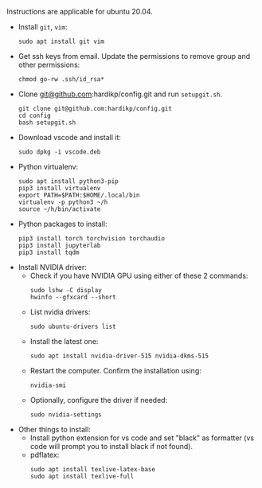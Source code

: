 Instructions are applicable for ubuntu 20.04.

* Install `git`, `vim`:
    ```shell
    sudo apt install git vim
    ```
* Get ssh keys from email. Update the permissions to remove group and other permissions:
    ```shell
    chmod go-rw .ssh/id_rsa*
    ```
* Clone git@github.com:hardikp/config.git and run `setupgit.sh`.
    ```shell
    git clone git@github.com:hardikp/config.git
    cd config
    bash setupgit.sh
    ```
* Download vscode and install it:
    ```shell
    sudo dpkg -i vscode.deb
    ```
* Python virtualenv:
    ```shell
    sudo apt install python3-pip
    pip3 install virtualenv
    export PATH=$PATH:$HOME/.local/bin
    virtualenv -p python3 ~/h
    source ~/h/bin/activate
    ```
* Python packages to install:
    ```shell
    pip3 install torch torchvision torchaudio
    pip3 install jupyterlab
    pip3 install tqdm
    ```
* Install NVIDIA driver:
    * Check if you have NVIDIA GPU using either of these 2 commands:
        ```shell
        sudo lshw -C display
        hwinfo --gfxcard --short
        ```
    * List nvidia drivers:
        ```shell
        sudo ubuntu-drivers list
        ```
    * Install the latest one:
        ```shell
        sudo apt install nvidia-driver-515 nvidia-dkms-515
        ```
    * Restart the computer. Confirm the installation using:
        ```shell
        nvidia-smi
        ```
    * Optionally, configure the driver if needed:
        ```shell
        sudo nvidia-settings
        ```
* Other things to install:
    * Install python extension for vs code and set "black" as formatter (vs code will prompt you to install black if not found).
    * pdflatex:
        ```shell
        sudo apt install texlive-latex-base
        sudo apt install texlive-full
        ```